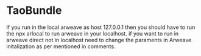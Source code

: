 # TaoBundle

If you run in the local arweave as host 127.0.0.1 then you should have to run the npx arlocal to run arweave in your localhost. if you want to run in arweave direct not in localhost need to change the paraments in Arweave initalization as per mentioned in comments.
